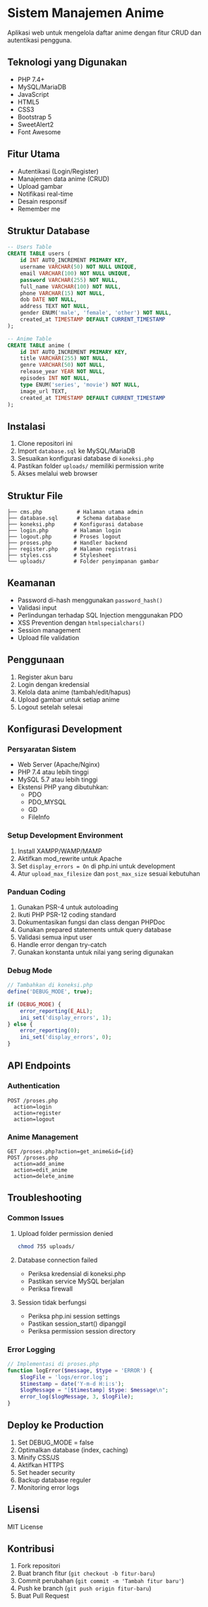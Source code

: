 # Sistem Manajemen Anime

Aplikasi web untuk mengelola daftar anime dengan fitur CRUD dan autentikasi pengguna.

## Teknologi yang Digunakan
- PHP 7.4+
- MySQL/MariaDB
- JavaScript
- HTML5
- CSS3
- Bootstrap 5
- SweetAlert2
- Font Awesome

## Fitur Utama
- Autentikasi (Login/Register)
- Manajemen data anime (CRUD)
- Upload gambar
- Notifikasi real-time
- Desain responsif
- Remember me

## Struktur Database
```sql
-- Users Table
CREATE TABLE users (
    id INT AUTO_INCREMENT PRIMARY KEY,
    username VARCHAR(50) NOT NULL UNIQUE,
    email VARCHAR(100) NOT NULL UNIQUE,
    password VARCHAR(255) NOT NULL,
    full_name VARCHAR(100) NOT NULL,
    phone VARCHAR(15) NOT NULL,
    dob DATE NOT NULL,
    address TEXT NOT NULL,
    gender ENUM('male', 'female', 'other') NOT NULL,
    created_at TIMESTAMP DEFAULT CURRENT_TIMESTAMP
);

-- Anime Table
CREATE TABLE anime (
    id INT AUTO_INCREMENT PRIMARY KEY,
    title VARCHAR(255) NOT NULL,
    genre VARCHAR(50) NOT NULL,
    release_year YEAR NOT NULL,
    episodes INT NOT NULL,
    type ENUM('series', 'movie') NOT NULL,
    image_url TEXT,
    created_at TIMESTAMP DEFAULT CURRENT_TIMESTAMP
);
```

## Instalasi
1. Clone repositori ini
2. Import `database.sql` ke MySQL/MariaDB
3. Sesuaikan konfigurasi database di `koneksi.php`
4. Pastikan folder `uploads/` memiliki permission write
5. Akses melalui web browser

## Struktur File
```
├── cms.php           # Halaman utama admin
├── database.sql      # Schema database
├── koneksi.php      # Konfigurasi database
├── login.php        # Halaman login
├── logout.php       # Proses logout
├── proses.php       # Handler backend
├── register.php     # Halaman registrasi
├── styles.css       # Stylesheet
└── uploads/         # Folder penyimpanan gambar
```

## Keamanan
- Password di-hash menggunakan `password_hash()`
- Validasi input
- Perlindungan terhadap SQL Injection menggunakan PDO
- XSS Prevention dengan `htmlspecialchars()`
- Session management
- Upload file validation

## Penggunaan
1. Register akun baru
2. Login dengan kredensial
3. Kelola data anime (tambah/edit/hapus)
4. Upload gambar untuk setiap anime
5. Logout setelah selesai

## Konfigurasi Development

### Persyaratan Sistem
- Web Server (Apache/Nginx)
- PHP 7.4 atau lebih tinggi
- MySQL 5.7 atau lebih tinggi
- Ekstensi PHP yang dibutuhkan:
  - PDO
  - PDO_MYSQL
  - GD
  - FileInfo

### Setup Development Environment
1. Install XAMPP/WAMP/MAMP
2. Aktifkan mod_rewrite untuk Apache
3. Set `display_errors = On` di php.ini untuk development
4. Atur `upload_max_filesize` dan `post_max_size` sesuai kebutuhan

### Panduan Coding
1. Gunakan PSR-4 untuk autoloading
2. Ikuti PHP PSR-12 coding standard
3. Dokumentasikan fungsi dan class dengan PHPDoc
4. Gunakan prepared statements untuk query database
5. Validasi semua input user
6. Handle error dengan try-catch
7. Gunakan konstanta untuk nilai yang sering digunakan

### Debug Mode
```php
// Tambahkan di koneksi.php
define('DEBUG_MODE', true);

if (DEBUG_MODE) {
    error_reporting(E_ALL);
    ini_set('display_errors', 1);
} else {
    error_reporting(0);
    ini_set('display_errors', 0);
}
```

## API Endpoints

### Authentication
```
POST /proses.php
  action=login
  action=register
  action=logout
```

### Anime Management
```
GET /proses.php?action=get_anime&id={id}
POST /proses.php
  action=add_anime
  action=edit_anime
  action=delete_anime
```

## Troubleshooting

### Common Issues
1. Upload folder permission denied
   ```bash
   chmod 755 uploads/
   ```

2. Database connection failed
   - Periksa kredensial di koneksi.php
   - Pastikan service MySQL berjalan
   - Periksa firewall

3. Session tidak berfungsi
   - Periksa php.ini session settings
   - Pastikan session_start() dipanggil
   - Periksa permission session directory

### Error Logging
```php
// Implementasi di proses.php
function logError($message, $type = 'ERROR') {
    $logFile = 'logs/error.log';
    $timestamp = date('Y-m-d H:i:s');
    $logMessage = "[$timestamp] $type: $message\n";
    error_log($logMessage, 3, $logFile);
}
```

## Deploy ke Production
1. Set DEBUG_MODE = false
2. Optimalkan database (index, caching)
3. Minify CSS/JS
4. Aktifkan HTTPS
5. Set header security
6. Backup database reguler
7. Monitoring error logs

## Lisensi
MIT License

## Kontribusi
1. Fork repositori
2. Buat branch fitur (`git checkout -b fitur-baru`)
3. Commit perubahan (`git commit -m 'Tambah fitur baru'`)
4. Push ke branch (`git push origin fitur-baru`)
5. Buat Pull Request